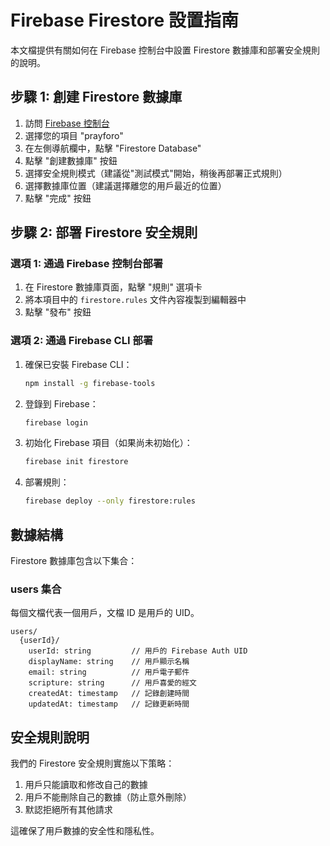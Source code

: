 # Firebase Firestore 設置指南

本文檔提供有關如何在 Firebase 控制台中設置 Firestore 數據庫和部署安全規則的說明。

## 步驟 1: 創建 Firestore 數據庫

1. 訪問 [Firebase 控制台](https://console.firebase.google.com/)
2. 選擇您的項目 "prayforo"
3. 在左側導航欄中，點擊 "Firestore Database"
4. 點擊 "創建數據庫" 按鈕
5. 選擇安全規則模式（建議從"測試模式"開始，稍後再部署正式規則）
6. 選擇數據庫位置（建議選擇離您的用戶最近的位置）
7. 點擊 "完成" 按鈕

## 步驟 2: 部署 Firestore 安全規則

### 選項 1: 通過 Firebase 控制台部署

1. 在 Firestore 數據庫頁面，點擊 "規則" 選項卡
2. 將本項目中的 `firestore.rules` 文件內容複製到編輯器中
3. 點擊 "發布" 按鈕

### 選項 2: 通過 Firebase CLI 部署

1. 確保已安裝 Firebase CLI：
   ```bash
   npm install -g firebase-tools
   ```

2. 登錄到 Firebase：
   ```bash
   firebase login
   ```

3. 初始化 Firebase 項目（如果尚未初始化）：
   ```bash
   firebase init firestore
   ```

4. 部署規則：
   ```bash
   firebase deploy --only firestore:rules
   ```

## 數據結構

Firestore 數據庫包含以下集合：

### users 集合

每個文檔代表一個用戶，文檔 ID 是用戶的 UID。

```
users/
  {userId}/
    userId: string         // 用戶的 Firebase Auth UID
    displayName: string    // 用戶顯示名稱
    email: string          // 用戶電子郵件
    scripture: string      // 用戶喜愛的經文
    createdAt: timestamp   // 記錄創建時間
    updatedAt: timestamp   // 記錄更新時間
```

## 安全規則說明

我們的 Firestore 安全規則實施以下策略：

1. 用戶只能讀取和修改自己的數據
2. 用戶不能刪除自己的數據（防止意外刪除）
3. 默認拒絕所有其他請求

這確保了用戶數據的安全性和隱私性。 